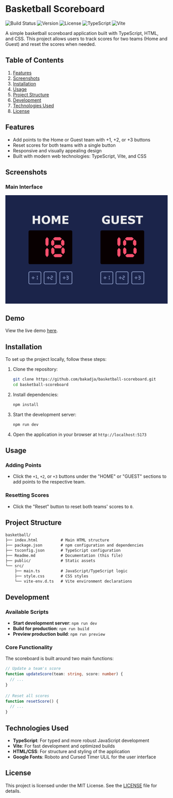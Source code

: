 # Basketball Scoreboard

![Build Status](https://img.shields.io/badge/build-passing-brightgreen)
![Version](https://img.shields.io/badge/version-1.0.0-blue)
![License](https://img.shields.io/badge/license-MIT-lightgrey)
![TypeScript](https://img.shields.io/badge/TypeScript-5.0.2-3178c6)
![Vite](https://img.shields.io/badge/Vite-4.4.0-646cff)

A simple basketball scoreboard application built with TypeScript, HTML, and CSS. This project allows users to track scores for two teams (Home and Guest) and reset the scores when needed.

## Table of Contents

1. [Features](#features)
2. [Screenshots](#screenshots)
3. [Installation](#installation)
4. [Usage](#usage)
5. [Project Structure](#project-structure)
6. [Development](#development)
7. [Technologies Used](#technologies-used)
8. [License](#license)

## Features

- Add points to the Home or Guest team with +1, +2, or +3 buttons
- Reset scores for both teams with a single button
- Responsive and visually appealing design
- Built with modern web technologies: TypeScript, Vite, and CSS

## Screenshots

### Main Interface
![Basketball Scoreboard Screenshot](./public/preview.png)

## Demo
View the live demo [here](https:/basketball-scoreboard.kevinngongang.dev/).

## Installation

To set up the project locally, follow these steps:

1. Clone the repository:
   ```bash
   git clone https://github.com/bakadja/basketball-scoreboard.git
   cd basketball-scoreboard
   ```

2. Install dependencies:
   ```bash
   npm install
   ```

3. Start the development server:
   ```bash
   npm run dev
   ```

4. Open the application in your browser at `http://localhost:5173`

## Usage

### Adding Points
- Click the `+1`, `+2`, or `+3` buttons under the "HOME" or "GUEST" sections to add points to the respective team.

### Resetting Scores
- Click the "Reset" button to reset both teams' scores to `0`.

## Project Structure

```
basketball/
├── index.html          # Main HTML structure
├── package.json        # npm configuration and dependencies
├── tsconfig.json       # TypeScript configuration
├── Readme.md           # Documentation (this file)
├── public/             # Static assets
└── src/
    ├── main.ts         # JavaScript/TypeScript logic
    ├── style.css       # CSS styles
    └── vite-env.d.ts   # Vite environment declarations
```

## Development

### Available Scripts

- **Start development server**: `npm run dev`
- **Build for production**: `npm run build`
- **Preview production build**: `npm run preview`

### Core Functionality

The scoreboard is built around two main functions:

```typescript
// Update a team's score
function updateScore(team: string, score: number) {
  // ...
}

// Reset all scores
function resetScore() {
  // ...
}
```

## Technologies Used

- **TypeScript**: For typed and more robust JavaScript development
- **Vite**: For fast development and optimized builds
- **HTML/CSS**: For structure and styling of the application
- **Google Fonts**: Roboto and Cursed Timer ULiL for the user interface

## License

This project is licensed under the MIT License. See the [LICENSE](LICENSE) file for details.